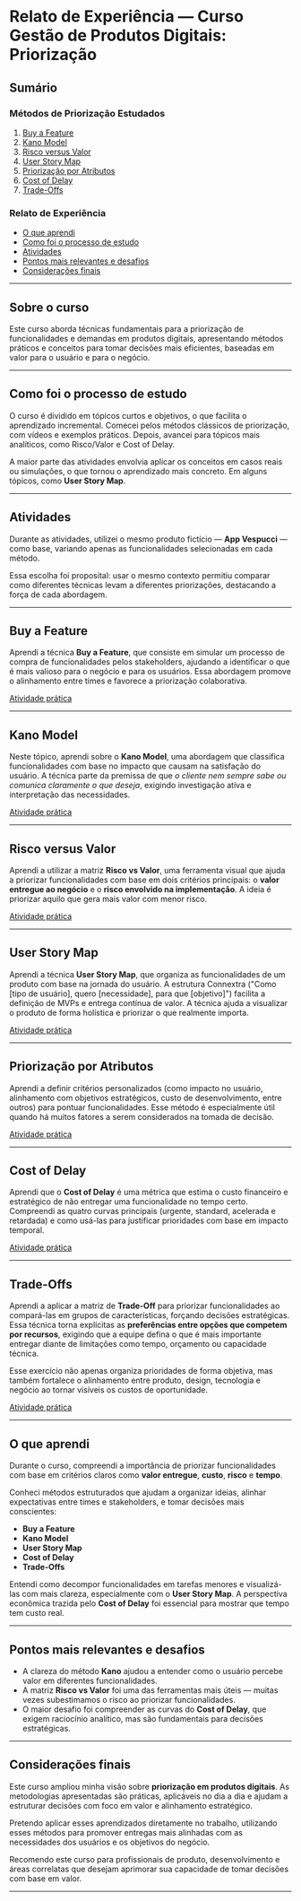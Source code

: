 # Relato de Experiência — Curso Gestão de Produtos Digitais: Priorização

## Sumário

### Métodos de Priorização Estudados  
1. [Buy a Feature](#buy-a-feature)  
2. [Kano Model](#kano-model)  
3. [Risco versus Valor](#risco-versus-valor)  
4. [User Story Map](#user-story-map)  
5. [Priorização por Atributos](#priorização-por-atributos)  
6. [Cost of Delay](#cost-of-delay)  
7. [Trade-Offs](#trade-offs)  

### Relato de Experiência  
- [O que aprendi](#o-que-aprendi)  
- [Como foi o processo de estudo](#como-foi-o-processo-de-estudo)  
- [Atividades](#atividades)  
- [Pontos mais relevantes e desafios](#pontos-mais-relevantes-e-desafios)  
- [Considerações finais](#considerações-finais)  

---

## Sobre o curso

Este curso aborda técnicas fundamentais para a priorização de funcionalidades e demandas em produtos digitais, apresentando métodos práticos e conceitos para tomar decisões mais eficientes, baseadas em valor para o usuário e para o negócio.

---

## Como foi o processo de estudo

O curso é dividido em tópicos curtos e objetivos, o que facilita o aprendizado incremental. Comecei pelos métodos clássicos de priorização, com vídeos e exemplos práticos. Depois, avancei para tópicos mais analíticos, como Risco/Valor e Cost of Delay.

A maior parte das atividades envolvia aplicar os conceitos em casos reais ou simulações, o que tornou o aprendizado mais concreto. Em alguns tópicos, como **User Story Map**.

---

## Atividades

Durante as atividades, utilizei o mesmo produto fictício — **App Vespucci** — como base, variando apenas as funcionalidades selecionadas em cada método.

Essa escolha foi proposital: usar o mesmo contexto permitiu comparar como diferentes técnicas levam a diferentes priorizações, destacando a força de cada abordagem.

---

## Buy a Feature

Aprendi a técnica **Buy a Feature**, que consiste em simular um processo de compra de funcionalidades pelos stakeholders, ajudando a identificar o que é mais valioso para o negócio e para os usuários. Essa abordagem promove o alinhamento entre times e favorece a priorização colaborativa.

[Atividade prática](/Gestão%20de%20produtos%20digitais%20priorização/AtividadePraticaBuyAFeature.md)

---

## Kano Model

Neste tópico, aprendi sobre o **Kano Model**, uma abordagem que classifica funcionalidades com base no impacto que causam na satisfação do usuário. A técnica parte da premissa de que *o cliente nem sempre sabe ou comunica claramente o que deseja*, exigindo investigação ativa e interpretação das necessidades.

[Atividade prática](/Gestão%20de%20produtos%20digitais%20priorização/AtividadePraticaKanoModel.md)

---

## Risco versus Valor

Aprendi a utilizar a matriz **Risco vs Valor**, uma ferramenta visual que ajuda a priorizar funcionalidades com base em dois critérios principais: o **valor entregue ao negócio** e o **risco envolvido na implementação**. A ideia é priorizar aquilo que gera mais valor com menor risco.

[Atividade prática](/Gestão%20de%20produtos%20digitais%20priorização/AtividadePraticaRiscoVsValor.md)

---

## User Story Map

Aprendi a técnica **User Story Map**, que organiza as funcionalidades de um produto com base na jornada do usuário. A estrutura Connextra ("Como [tipo de usuário], quero [necessidade], para que [objetivo]") facilita a definição de MVPs e entrega contínua de valor. A técnica ajuda a visualizar o produto de forma holística e priorizar o que realmente importa.

[Atividade prática](/Gestão%20de%20produtos%20digitais%20priorização/AtividadePraticaUserStoryMap.md)

---

## Priorização por Atributos

Aprendi a definir critérios personalizados (como impacto no usuário, alinhamento com objetivos estratégicos, custo de desenvolvimento, entre outros) para pontuar funcionalidades. Esse método é especialmente útil quando há muitos fatores a serem considerados na tomada de decisão.

[Atividade prática](/Gestão%20de%20produtos%20digitais%20priorização/AtividadePraticaPriorizaçãoPorAtributos.md)

---

## Cost of Delay

Aprendi que o **Cost of Delay** é uma métrica que estima o custo financeiro e estratégico de não entregar uma funcionalidade no tempo certo. Compreendi as quatro curvas principais (urgente, standard, acelerada e retardada) e como usá-las para justificar prioridades com base em impacto temporal.

[Atividade prática](/Gestão%20de%20produtos%20digitais%20priorização/AtividadePraticaCostOfDelay.md)

---

## Trade-Offs

Aprendi a aplicar a matriz de **Trade-Off** para priorizar funcionalidades ao compará-las em grupos de características, forçando decisões estratégicas. Essa técnica torna explícitas as **preferências entre opções que competem por recursos**, exigindo que a equipe defina o que é mais importante entregar diante de limitações como tempo, orçamento ou capacidade técnica.

Esse exercício não apenas organiza prioridades de forma objetiva, mas também fortalece o alinhamento entre produto, design, tecnologia e negócio ao tornar visíveis os custos de oportunidade.

[Atividade prática](/Gestão%20de%20produtos%20digitais%20priorização/AtividadePraticaTradeOffs.md)

---

## O que aprendi

Durante o curso, compreendi a importância de priorizar funcionalidades com base em critérios claros como **valor entregue**, **custo**, **risco** e **tempo**.

Conheci métodos estruturados que ajudam a organizar ideias, alinhar expectativas entre times e stakeholders, e tomar decisões mais conscientes:

- **Buy a Feature**  
- **Kano Model**  
- **User Story Map**  
- **Cost of Delay**  
- **Trade-Offs**

Entendi como decompor funcionalidades em tarefas menores e visualizá-las com mais clareza, especialmente com o **User Story Map**. A perspectiva econômica trazida pelo **Cost of Delay** foi essencial para mostrar que tempo tem custo real.

---

## Pontos mais relevantes e desafios

- A clareza do método **Kano** ajudou a entender como o usuário percebe valor em diferentes funcionalidades.  
- A matriz **Risco vs Valor** foi uma das ferramentas mais úteis — muitas vezes subestimamos o risco ao priorizar funcionalidades.  
- O maior desafio foi compreender as curvas do **Cost of Delay**, que exigem raciocínio analítico, mas são fundamentais para decisões estratégicas.  

---

## Considerações finais

Este curso ampliou minha visão sobre **priorização em produtos digitais**. As metodologias apresentadas são práticas, aplicáveis no dia a dia e ajudam a estruturar decisões com foco em valor e alinhamento estratégico.

Pretendo aplicar esses aprendizados diretamente no trabalho, utilizando esses métodos para promover entregas mais alinhadas com as necessidades dos usuários e os objetivos do negócio.

Recomendo este curso para profissionais de produto, desenvolvimento e áreas correlatas que desejam aprimorar sua capacidade de tomar decisões com base em valor.

---



